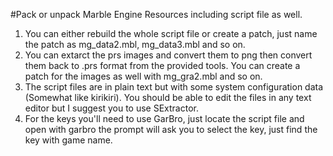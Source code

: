 #Pack or unpack Marble Engine Resources including script file as well.
1. You can either rebuild the whole script file or create a patch, just name the patch as mg_data2.mbl, mg_data3.mbl and so on.
2. You can extarct the prs images and convert them to png then convert them back to .prs format from the provided tools. You can create a patch for the images as well with mg_gra2.mbl and so on.
3. The script files are in plain text but with some system configuration data (Somewhat like kirikiri). You should be able to edit the files in any text editor but I suggest you to use SExtractor.
4. For the keys you'll need to use GarBro, just locate the script file and open with garbro the prompt will ask you to select the key, just find the key with game name.
